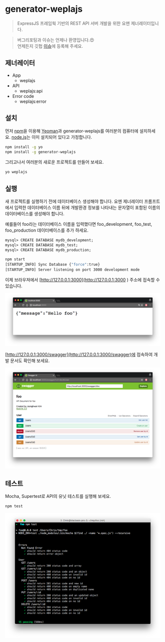 # generator-weplajs

> ExpressJS 프레임웍 기반의 REST API 서버 개발을 위한 요맨 제너레이터입니다.

> 버그리포팅과 이슈는 언제나 환영입니다.😍  
언제든지 깃헙 [이슈](https://github.com/WePlanet/generator-weplajs/issues/new)에 
등록해 주세요.

## 제너레이터

- App
  - weplajs
- API
  - weplajs:api
- Error code
  - weplajs:error


## 설치

먼저 [npm](https://www.npmjs.com/)을 이용해 [Yeoman](http://yeoman.io)과 
generator-weplajs를 여러분의 컴퓨터에 설치하세요. 
[node.js](http://nodejs.org/)는 이미 설치되어 있다고 가정합니다.

```bash
npm install -g yo
npm install -g generator-weplajs
```


그리고나서 여러분의 새로운 프로젝트를 만들어 보세요.

```bash
yo weplajs
```

## 실행

새 프로젝트를 실행하기 전에 데이터베이스 생성해야 합니다. 
요멘 제너레이터 프롬프트에서 입력한 데이터베이스 이름 뒤에 개발환경 정보를 
나타내는 문자열이 포함된 이름의 데이터베이스를 생성해야 합니다.

예를들어 foo라는 데이터베이스 이름을 입력했다면 foo_development, foo_test, 
foo_production 데이터베이스를 추가 하세요.

```
mysql> CREATE DATABASE mydb_development;
mysql> CREATE DATABASE mydb_test;
mysql> CREATE DATABASE mydb_production;
```


```bash
npm start
[STARTUP_INFO] Sync Database {"force":true}
[STARTUP_INFO] Server listening on port 3000 development mode
```

이제 브라우져에서 [http://127.0.0.1:3000](http://127.0.0.1:3000 ) 주소에 접속할 
수 있습니다.

![](imgs/index-page.png)

[http://127.0.0.1:3000/swagger](http://127.0.0.1:3000/swagger)에 접속하여 개발 
문서도 확인해 보세요.

![](imgs/swagger.png)


## 테스트

Mocha, Supertest로 API의 유닛 테스트를 실행해 보세요.

```bash
npm test
```

![](imgs/test-results.png)
